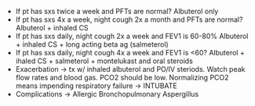 - If pt has sxs twice a week and PFTs are normal? Albuterol only
- If pt has sxs 4x a week, night cough 2x a month and PFTs are normal? Albuterol + inhaled CS
- If pt has sxs daily, night cough 2x a week and FEV1 is 60-80% Albuterol + inhaled CS + long acting beta ag (salmeterol)
- If pt has sxs daily, night cough 4x a week and FEV1 is <60? Albuterol + ihaled CS + salmeterol + montelukast and oral steroids
- Exacerbation -> tx w/ inhaled albuterol and PO/IV steriods. Watch peak flow rates and blood gas. PCO2 should be low. Normalizing PCO2 means impending respiratory failure -> INTUBATE
- Complications -> Allergic Bronchopulmonary Aspergillus